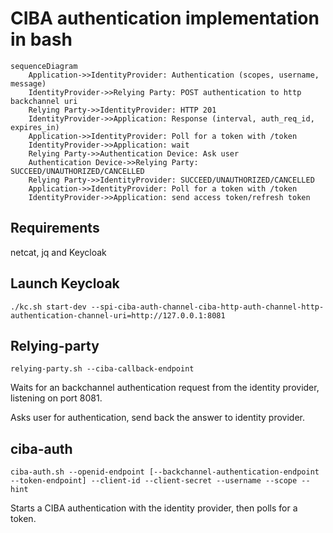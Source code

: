 # CIBA authentication implementation in bash

```mermaid
sequenceDiagram
    Application->>IdentityProvider: Authentication (scopes, username, message)
    IdentityProvider->>Relying Party: POST authentication to http backchannel uri
    Relying Party->>IdentityProvider: HTTP 201
    IdentityProvider->>Application: Response (interval, auth_req_id, expires_in)
    Application->>IdentityProvider: Poll for a token with /token
    IdentityProvider->>Application: wait
    Relying Party->>Authentication Device: Ask user
    Authentication Device->>Relying Party: SUCCEED/UNAUTHORIZED/CANCELLED
    Relying Party->>IdentityProvider: SUCCEED/UNAUTHORIZED/CANCELLED
    Application->>IdentityProvider: Poll for a token with /token
    IdentityProvider->>Application: send access token/refresh token
```
## Requirements

netcat, jq and Keycloak

## Launch Keycloak

```
./kc.sh start-dev --spi-ciba-auth-channel-ciba-http-auth-channel-http-authentication-channel-uri=http://127.0.0.1:8081
```

## Relying-party

```
relying-party.sh --ciba-callback-endpoint
```

Waits for an backchannel authentication request from the identity provider, listening on port 8081.

Asks user for authentication, send back the answer to identity provider.

## ciba-auth

```
ciba-auth.sh --openid-endpoint [--backchannel-authentication-endpoint --token-endpoint] --client-id --client-secret --username --scope --hint
```

Starts a CIBA authentication with the identity provider, then polls for a token.

